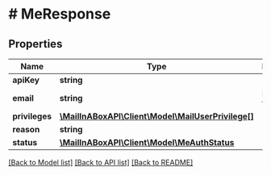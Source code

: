 # # MeResponse

## Properties

Name | Type | Description | Notes
------------ | ------------- | ------------- | -------------
**apiKey** | **string** |  | [optional] 
**email** | **string** | Email format. | [optional] 
**privileges** | [**\MailInABoxAPI\Client\Model\MailUserPrivilege[]**](MailUserPrivilege.md) |  | [optional] 
**reason** | **string** |  | [optional] 
**status** | [**\MailInABoxAPI\Client\Model\MeAuthStatus**](MeAuthStatus.md) |  | 

[[Back to Model list]](../../README.md#documentation-for-models) [[Back to API list]](../../README.md#documentation-for-api-endpoints) [[Back to README]](../../README.md)



